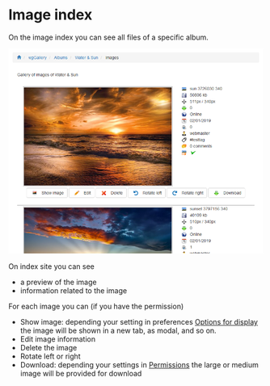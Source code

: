 # Image index

On the image index you can see all files of a specific album.

![](../../.gitbook/assets/imageindex1.png)

On index site you can see

* a preview of the image
* information related to the image

For each image you can \(if you have the permission\)

* Show image: depending your setting in preferences [Options for display](../../deutsch/preferences/options-for-display.md) the image will be shown in a new tab, as modal, and so on.
* Edit image information
* Delete the image
* Rotate left or right
* Download: depending your settings in [Permissions](https://app.gitbook.com/@xoops/s/wggallery-tutorial/~/edit/drafts/-Lsp6ZJlrSkVXk5zy3up/english/administration-menu/permissions) the large or medium image will be provided for download


